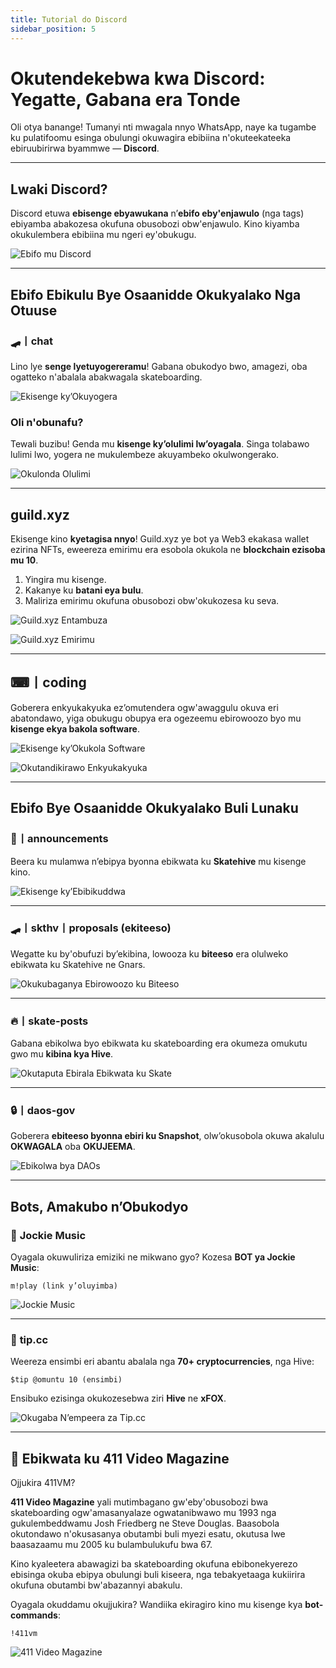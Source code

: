 ```yaml
---
title: Tutorial do Discord  
sidebar_position: 5  
---
```


# **Okutendekebwa kwa Discord: Yegatte, Gabana era Tonde**  

Oli otya banange! Tumanyi nti mwagala nnyo WhatsApp, naye ka tugambe ku pulatifoomu esinga obulungi okuwagira ebibiina n'okuteekateeka ebiruubirirwa byammwe — **Discord**.  

---

## **Lwaki Discord?**  

Discord etuwa **ebisenge ebyawukana** n’**ebifo eby'enjawulo** (nga tags) ebiyamba abakozesa okufuna obusobozi obw'enjawulo. Kino kiyamba okukulembera ebibiina mu ngeri ey'obukugu.  

![Ebifo mu Discord](https://i.ibb.co/Kmw10pC/imagem-2023-11-25-221718290.png)  

---

## **Ebifo Ebikulu Bye Osaanidde Okukyalako Nga Otuuse**  

### 🛹丨chat  
Lino lye **senge lyetuyogereramu**! Gabana obukodyo bwo, amagezi, oba ogatteko n'abalala abakwagala skateboarding.  

![Ekisenge ky’Okuyogera](https://i.ibb.co/z8tB9j2/imagem-2023-11-25-222919058.png)  

### Oli n'obunafu?  
Tewali buzibu! Genda mu **kisenge ky’olulimi lw’oyagala**. Singa tolabawo lulimi lwo, yogera ne mukulembeze akuyambeko okulwongerako.  

![Okulonda Olulimi](https://i.ibb.co/GFsdM2c/imagem-2023-11-25-232705978.png)  

---

## **guild.xyz**  
Ekisenge kino **kyetagisa nnyo**! Guild.xyz ye bot ya Web3 ekakasa wallet ezirina NFTs, eweereza emirimu era esobola okukola ne **blockchain ezisoba mu 10**.  

1. Yingira mu kisenge.  
2. Kakanye ku **batani eya bulu**.  
3. Maliriza emirimu okufuna obusobozi obw'okukozesa ku seva.  

![Guild.xyz Entambuza](https://i.ibb.co/42NnzMd/imagem-2023-11-25-224820010.png)  

![Guild.xyz Emirimu](https://i.ibb.co/rsc6FSk/imagem-2023-11-25-225052029.png)  

---

## **⌨丨coding**  
Goberera enkyukakyuka ez’omutendera ogw'awaggulu okuva eri abatondawo, yiga obukugu obupya era ogezeemu ebirowoozo byo mu **kisenge ekya bakola software**.  

![Ekisenge ky’Okukola Software](https://i.ibb.co/Hgpjwkj/imagem-2023-11-25-223520386.png)  

![Okutandikirawo Enkyukakyuka](https://i.ibb.co/3ztxLHb/imagem-2023-11-25-223652454.png)  

---

## **Ebifo Bye Osaanidde Okukyalako Buli Lunaku**  

### 📢丨announcements  
Beera ku mulamwa n’ebipya byonna ebikwata ku **Skatehive** mu kisenge kino.  

![Ekisenge ky’Ebibikuddwa](https://i.ibb.co/5Y99ZZJ/imagem-2023-11-25-225554435.png)  

---

### 🛹丨skthv丨proposals (ekiteeso)  
Wegatte ku by'obufuzi by’ekibina, lowooza ku **biteeso** era olulweko ebikwata ku Skatehive ne Gnars.  

![Okukubaganya Ebirowoozo ku Biteeso](https://i.ibb.co/FHys3rZ/imagem-2023-11-25-225821464.png)  

---

### 🔥丨skate-posts  
Gabana ebikolwa byo ebikwata ku skateboarding era okumeza omukutu gwo mu **kibina kya Hive**.  

![Okutaputa Ebirala Ebikwata ku Skate](https://i.ibb.co/qd12PK1/imagem-2023-11-25-230156776.png)  

---

### 🔒丨daos-gov  
Goberera **ebiteeso byonna ebiri ku Snapshot**, olw’okusobola okuwa akalulu **OKWAGALA** oba **OKUJEEMA**.  

![Ebikolwa bya DAOs](https://i.ibb.co/VHqhjyH/imagem-2023-11-25-230404565.png)  

---

## **Bots, Amakubo n’Obukodyo**  

### 🎵 **Jockie Music**  
Oyagala okuwuliriza emiziki ne mikwano gyo? Kozesa **BOT ya Jockie Music**:  

```m!play (link y’oluyimba)```  

![Jockie Music](https://i.ibb.co/BPzQZ8d/imagem-2023-11-25-230819681.png)  

---

### 💸 **tip.cc**  
Weereza ensimbi eri abantu abalala nga **70+ cryptocurrencies**, nga Hive:  

```$tip @omuntu 10 (ensimbi)```  

Ensibuko ezisinga okukozesebwa ziri **Hive** ne **xFOX**.  

![Okugaba N’empeera za Tip.cc](https://i.ibb.co/NTSnsLc/imagem-2023-11-25-231444533.png)  

---

## **🎥 Ebikwata ku 411 Video Magazine**  

Ojjukira 411VM?  

**411 Video Magazine** yali mutimbagano gw'eby'obusobozi bwa skateboarding ogw'amasanyalaze ogwatanibwawo mu 1993 nga gukulembeddwamu Josh Friedberg ne Steve Douglas. Baasobola okutondawo n'okusasanya obutambi buli myezi esatu, okutusa lwe baasazaamu mu 2005 ku bulambulukufu bwa 67.  

Kino kyaleetera abawagizi ba skateboarding okufuna ebibonekyerezo ebisinga okuba ebipya obulungi buli kiseera, nga tebakyetaaga kukiirira okufuna obutambi bw'abazannyi abakulu.  

Oyagala okuddamu okujjukira? Wandiika ekiragiro kino mu kisenge kya **bot-commands**:  

```!411vm```  

![411 Video Magazine](https://i.ibb.co/dKk7G70/imagem-2023-11-25-233029667.png)